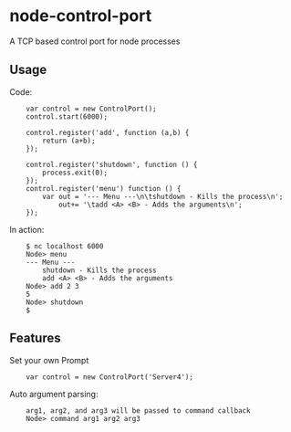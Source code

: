 # node-control-port
	
  A TCP based control port for node processes


## Usage

  Code:	
		
		var control = new ControlPort();
		control.start(6000);
		
		control.register('add', function (a,b) {
			return (a+b);
		});

		control.register('shutdown', function () {
			process.exit(0);
		});
		control.register('menu') function () {
			var out = '--- Menu ---\n\tshutdown - Kills the process\n';
				out+= '\tadd <A> <B> - Adds the arguments\n';
		});
	

  In action:
		
		$ nc localhost 6000
		Node> menu
		--- Menu ---
			shutdown - Kills the process
			add <A> <B> - Adds the arguments
		Node> add 2 3
		5
		Node> shutdown
		$


## Features
  Set your own Prompt
		
		var control = new ControlPort('Server4');
		
  Auto argument parsing:
		
		arg1, arg2, and arg3 will be passed to command callback
		Node> command arg1 arg2 arg3		

